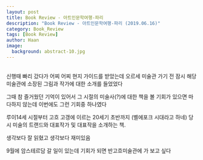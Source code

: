 ```yaml
---
layout: post
title: Book Review - 아트인문학여행-파리
description: "Book Review - 아트인문학여행-파리 (2019.06.16)" 
category: Book_Review
tags: [Book Review]
author: Haan
image:
  background: abstract-10.jpg
---
```

<br/>
신행때 빠리 갔다가 
어찌 어찌 현지 가이드를 받았는데 
오르세 미술관 가기 전 잠시 해당 미술관에 소장된 그림과 작가에 대한 소개를 들었었다

그때 참 즐거웠던 기억이 있어서 그 시절의 미술사(?)에 대한 책을 볼 기회가 있으면 마다하지 않는데 이번에도 그런 기회중 하나였다

루이14세 시절부터 고흐 고갱에 이르는 20세기 초반까지 (벨에포크 시대라고 하네) 당시 미술의 트랜드와 대표작가 및 대표작을 소개하는 책.

생각보다 잘 읽혔고 생각보다 재미있음

9월에 암스테르담 갈 일이 있는데 기회가 되면 반고흐미술관에 가 보고 싶다
